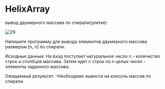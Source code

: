 # HelixArray
вывод двумерного массива по спирали(улитке)


![29](https://github.com/darkwinpro/HelixArray/assets/69480411/19b81c91-54f0-47f0-ab19-7f18d10d228c)


Напишите программу для вывода элементов двумерного массива размером [n, n] по спирали.

Исходные данные:
На вход поступает натуральное число n - количество строк и столбцов массива.
Затем идет n строк по n целых чисел - элементы заданного массива.

Ожидаемый результат:
-Необходимо вывести на консоль массив по спирали.
